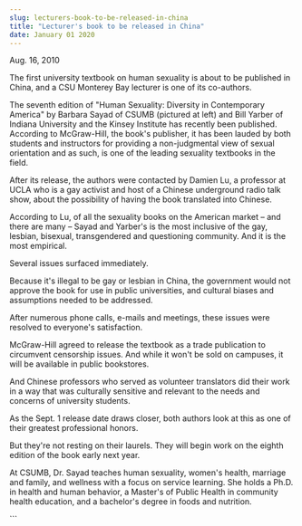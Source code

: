```yaml
---
slug: lecturers-book-to-be-released-in-china
title: "Lecturer's book to be released in China"
date: January 01 2020
---
```


 
<p>Aug. 16, 2010</p>
<p>
  The first university textbook on human sexuality is about to be published in
  China, and a CSU Monterey Bay lecturer is one of its co-authors.
</p>
<p>
  The seventh edition of "Human Sexuality: Diversity in Contemporary America" by
  Barbara Sayad of CSUMB (pictured at left) and Bill Yarber of Indiana
  University and the Kinsey Institute has recently been published. According to
  McGraw-Hill, the book's publisher, it has been lauded by both students and
  instructors for providing a non-judgmental view of sexual orientation and as
  such, is one of the leading sexuality textbooks in the field.
</p>
<p>
  After its release, the authors were contacted by Damien Lu, a professor at
  UCLA who is a gay activist and host of a Chinese underground radio talk show,
  about the possibility of having the book translated into Chinese.
</p>
<p>
  According to Lu, of all the sexuality books on the American market – and there
  are many – Sayad and Yarber's is the most inclusive of the gay, lesbian,
  bisexual, transgendered and questioning community. And it is the most
  empirical.
</p>
<p>Several issues surfaced immediately.</p>
<p>
  Because it's illegal to be gay or lesbian in China, the government would not
  approve the book for use in public universities, and cultural biases and
  assumptions needed to be addressed.
</p>
<p>
  After numerous phone calls, e-mails and meetings, these issues were resolved
  to everyone's satisfaction.
</p>
<p>
  McGraw-Hill agreed to release the textbook as a trade publication to
  circumvent censorship issues. And while it won't be sold on campuses, it will
  be available in public bookstores.
</p>
<p>
  And Chinese professors who served as volunteer translators did their work in a
  way that was culturally sensitive and relevant to the needs and concerns of
  university students.
</p>
<p>
  As the Sept. 1 release date draws closer, both authors look at this as one of
  their greatest professional honors.
</p>
<p>
  But they're not resting on their laurels. They will begin work on the eighth
  edition of the book early next year.
</p>
<p>
  At CSUMB, Dr. Sayad teaches human sexuality, women's health, marriage and
  family, and wellness with a focus on service learning. She holds a Ph.D. in
  health and human behavior, a Master's of Public Health in community health
  education, and a bachelor's degree in foods and nutrition.
</p>
<p></p>
<p></p>
```
